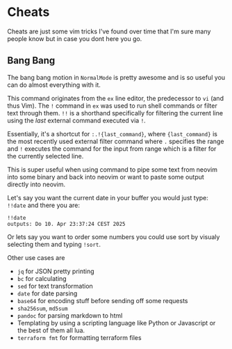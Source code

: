 # Cheats

Cheats are just some vim tricks I've found over time that I'm sure many people
know but in case you dont here you go.

## Bang Bang

The bang bang motion in `NormalMode` is pretty awesome and is so useful you can
do almost everything with it.

This command originates from the `ex` line editor, the predecessor to `vi` (and
thus Vim). The `!` command in `ex` was used to run shell commands or filter text
through them. `!!` is a shorthand specifically for filtering the current line
using the _last_ external command executed via `!`.

Essentially, it's a shortcut for `:.!{last_command}`, where `{last_command}` is
the most recently used external filter command where `.` specifies the range and
`!` executes the command for the input from range which is a filter for the
currently selected line.

This is super useful when using command to pipe some text from neovim into some
binary and back into neovim or want to paste some output directly into neovim.

Let's say you want the current date in your buffer you would just type:
`!!date` and there you are:

```text
!!date
outputs: Do 10. Apr 23:37:24 CEST 2025
```

Or lets say you want to order some numbers you could use sort by visualy
selecting them and typing `!sort`.

Other use cases are

- `jq` for JSON pretty printing
- `bc` for calculating
- `sed` for text transformation
- `date` for date parsing
- `base64` for encoding stuff before sending off some requests
- `sha256sum`, `md5sum`
- `pandoc` for parsing markdown to html
- Templating by using a scripting language like Python or Javascript or the best
  of them all lua.
- `terraform fmt` for formatting terraform files
